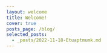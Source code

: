 ```yaml
---
layout: welcome
title: Welcome!
cover: true
posts_page: /blog/
selected_posts:
  - _posts/2022-11-18-Etuaptmumk.md
---
```


<!--posts-->
